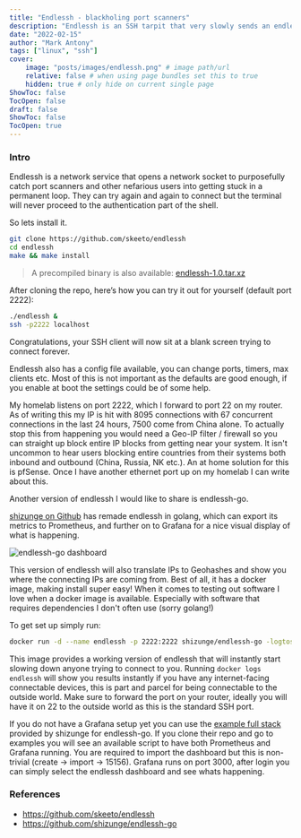 ```yaml
---
title: "Endlessh - blackholing port scanners"
description: "Endlessh is an SSH tarpit that very slowly sends an endless, random SSH banner."
date: "2022-02-15"
author: "Mark Antony"
tags: ["linux", "ssh"]
cover:
    image: "posts/images/endlessh.png" # image path/url
    relative: false # when using page bundles set this to true
    hidden: true # only hide on current single page
ShowToc: false
TocOpen: false
draft: false
ShowToc: false
TocOpen: true
---
```


### Intro

Endlessh is a network service that opens a network socket to purposefully catch port scanners and other nefarious users into getting stuck in a permanent loop. They can try again and again to connect but the terminal will never proceed to the authentication part of the shell.

So lets install it.

```bash
git clone https://github.com/skeeto/endlessh
cd endlessh
make && make install
```

 > A precompiled binary is also available: [endlessh-1.0.tar.xz](https://github.com/skeeto/endlessh/releases/download/1.0/endlessh-1.0.tar.xz)

After cloning the repo, here’s how you can try it out for yourself (default port 2222):

```bash
./endlessh &
ssh -p2222 localhost
```

Congratulations, your SSH client will now sit at a blank screen trying to connect forever.

Endlessh also has a config file available, you can change ports, timers, max clients etc. Most of this is not important as the defaults are good enough, if you enable at boot the settings could be of some help.

My homelab listens on port 2222, which I forward to port 22 on my router. As of writing this my IP is hit with 8095 connections with 67 concurrent connections in the last 24 hours, 7500 come from China alone. To actually stop this from happening you would need a Geo-IP filter / firewall so you can straight up block entire IP blocks from getting near your system. It isn't uncommon to hear users blocking entire countries from their systems both inbound and outbound (China, Russia, NK etc.). An at home solution for this is pfSense. Once I have another ethernet port up on my homelab I can write about this.

Another version of endlessh I would like to share is endlessh-go.

[shizunge on Github](https://github.com/shizunge) has remade endlessh in golang, which can export its metrics to Prometheus, and further on to Grafana for a nice visual display of what is happening.

![endlessh-go dashboard](https://raw.githubusercontent.com/shizunge/endlessh-go/master/dashboard/screenshot.png)

This version of endlessh will also translate IPs to Geohashes and show you where the connecting IPs are coming from. Best of all, it has a docker image, making install super easy! When it comes to testing out software I love when a docker image is available. Especially with software that requires dependencies I don't often use (sorry golang!)

To get set up simply run:

```bash
docker run -d --name endlessh -p 2222:2222 shizunge/endlessh-go -logtostderr -v=1
```

This image provides a working version of endlessh that will instantly start slowing down anyone trying to connect to you. Running ```docker logs endlessh``` will show you results instantly if you have any internet-facing connectable devices, this is part and parcel for being connectable to the outside world.  Make sure to forward the port on your router, ideally you will have it on 22 to the outside world as this is the standard SSH port.

If you do not have a Grafana setup yet you can use the [example full stack](https://github.com/shizunge/endlessh-go/blob/master/examples/README.md) provided by shizunge for endlessh-go. If you clone their repo and go to examples you will see an available script to have both Prometheus and Grafana running. You are required to import the dashboard but this is non-trivial (create -> import -> 15156). Grafana runs on port 3000, after login you can simply select the endlessh dashboard and see whats happening.

### References

* <https://github.com/skeeto/endlessh>
* <https://github.com/shizunge/endlessh-go>
